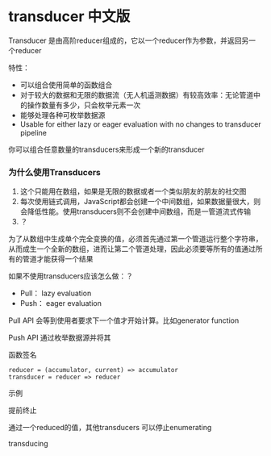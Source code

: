 # transducer 中文版

Transducer 是由高阶reducer组成的，它以一个reducer作为参数，并返回另一个reducer

特性：

* 可以组合使用简单的函数组合
* 对于较大的数据和无限的数据流（无人机遥测数据）有较高效率：无论管道中的操作数量有多少，只会枚举元素一次
* 能够处理各种可枚举数据源
* Usable for either lazy or eager evaluation with no changes to transducer pipeline



你可以组合任意数量的transducers来形成一个新的transducer



### 为什么使用Transducers

1. 这个只能用在数组，如果是无限的数据或者一个类似朋友的朋友的社交图
2. 每次使用链式调用，JavaScript都会创建一个中间数组，如果数据量很大，则会降低性能。使用transducers则不会创建中间数组，而是一管道流式传输
3. ？

为了从数组中生成单个完全变换的值，必须首先通过第一个管道运行整个字符串，从而成生一个全新的数组，进而让第二个管道处理，因此必须要等所有的值通过所有的管道才能获得一个结果

如果不使用transducers应该怎么做：？

* Pull： lazy evaluation
* Push： eager evaluation

Pull API 会等到使用者要求下一个值才开始计算。比如generator function

Push API 通过枚举数据源并将其



函数签名

```
reducer = (accumulator, current) => accumulator
transducer = reducer => reducer
```



示例



提前终止

通过一个reduced的值，其他transducers 可以停止enumerating



transducing



